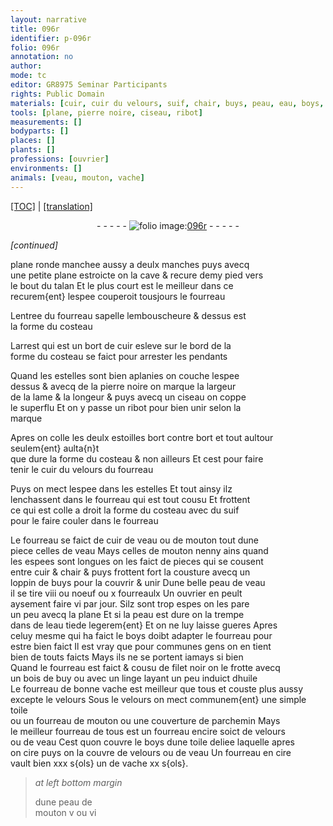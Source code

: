 ```yaml
---
layout: narrative
title: 096r
identifier: p-096r
folio: 096r
annotation: no
author:
mode: tc
editor: GR8975 Seminar Participants
rights: Public Domain
materials: [cuir, cuir du velours, suif, chair, buys, peau, eau, boys, filet, bois de buy, huile, velours, toile, parchemin, cire]
tools: [plane, pierre noire, ciseau, ribot]
measurements: []
bodyparts: []
places: []
plants: []
professions: [ouvrier]
environments: []
animals: [veau, mouton, vache]
---
```


<p><a href="{{ site.baseurl }}/diplomatic/">[TOC]</a> | <a href="{{ site.baseurl }}/_texts/p-096r_tl.md/">[translation]</a></p><div class="folio" align="center">- - - - - <a href="http://gallica.bnf.fr/ark:/12148/btv1b10500001g/f197.image" target="_blank"><img src="https://cu-mkp.github.io/2017-workshop-edition/assets/photo-icon.png" alt="folio image: " style="display:inline-block; margin-bottom:-3px;"/>096r</a> - - - - - </div>  
 
*[continued]*
  
<span class="tl">plane</span> ronde manchee aussy a deulx manches puys avecq<br/> une petite <span class="tl">plane</span> estroicte on la cave & recure demy pied vers<br/> le bout du talan Et le plus court est le meilleur dans ce<br/> recurem{ent} lespee couperoit tousjours le fourreau
 
Lentree du fourreau sapelle lembouscheure & dessus est<br/> la forme du costeau
 
Larrest qui est un bort de <span class="m">cuir</span> esleve sur le bord de la<br/> forme du costeau se faict pour arrester les pendants
 
Quand les estelles sont bien aplanies on couche lespee<br/> dessus & avecq de la <span class="tl">pierre noire</span> on marque la largeur<br/> de la lame & la longeur & puys avecq un <span class="tl">ciseau</span> on coppe<br/> le superflu Et on y passe un <span class="tl">ribot</span> pour bien unir selon la<br/> marque
 
Apres on colle les deulx estoilles bort contre bort <span class="add">et tout aultour</span> seulem{ent} aulta{n}t<br/> que dure la forme du costeau & non ailleurs Et cest pour faire<br/> tenir le <span class="m">cuir du velours</span> du fourreau
 
Puys on mect lespee dans les estelles Et tout ainsy ilz<br/> lenchassent dans le fourreau qui est tout cousu Et frottent<br/> ce qui est colle a droit la forme du costeau avec du <span class="m">suif</span><br/> pour le faire couler dans le fourreau
 
Le fourreau se faict de <span class="m">cuir</span> de <span class="al">veau</span> ou de <span class="al">mouton</span> tout dune<br/> piece celles de <span class="al">veau</span> Mays celles de <span class="al">mouton</span> nenny ains quand<br/> les espees sont longues on les faict de pieces qui se cousent<br/> entre <span class="m">cuir</span> & <span class="m">chair</span> & puys frottent fort la cousture avecq un<br/> loppin de <span class="m">buys</span> pour la couvrir & unir Dune belle <span class="m">peau</span> de <span class="al">veau</span><br/> il se tire viii ou noeuf ou x fourreaulx Un <span class="pro">ouvrier</span> en peult<br/> aysement faire vi par jour. Silz sont trop espes on les pare<br/> un peu avecq la <span class="tl">plane</span> Et si la <span class="m">peau</span> est dure on la trempe<br/> dans de l<span class="m">eau</span> tiede legerem{ent} Et on ne luy laisse gueres Apres<br/> celuy mesme qui ha faict le <span class="m">boys</span> doibt adapter le fourreau pour<br/> estre bien faict Il est vray que pour communes gens on en tient<br/> bien de touts faicts Mays ils ne se portent iamays si bien<br/> Quand le fourreau est faict & cousu de <span class="m">filet</span> noir on le frotte avecq<br/> un <span class="m">bois de buy</span> ou avec un linge layant un peu induict d<span class="m">huile</span><br/> Le fourreau de bonne <span class="al">vache</span> est meilleur que tous et couste plus aussy<br/> excepte le <span class="m">velours</span> Sous le <span class="m">velours</span> on mect communem{ent} une simple <span class="m">toile</span><br/> ou un fourreau de <span class="al">mouton</span> ou une couverture de <span class="m">parchemin</span> Mays<br/> le meilleur fourreau de tous est un fourreau encire soict de <span class="m">velours</span><br/> ou de <span class="al">veau</span> Cest quon couvre le <span class="m">boys</span> dune <span class="m">toile</span> deliee laquelle apres<br/> on <span class="m">cire</span> puys on la couvre de <span class="m">velours</span> ou de <span class="al">veau</span> Un fourreau en <span class="m">cire</span><br/> vault bien xxx s{ols} un de <span class="al">vache</span> xx s{ols}.
 
> *at left bottom margin*
> 
> 
>   dune peau de<br/> <span class="al">mouton</span> v ou vi
 
